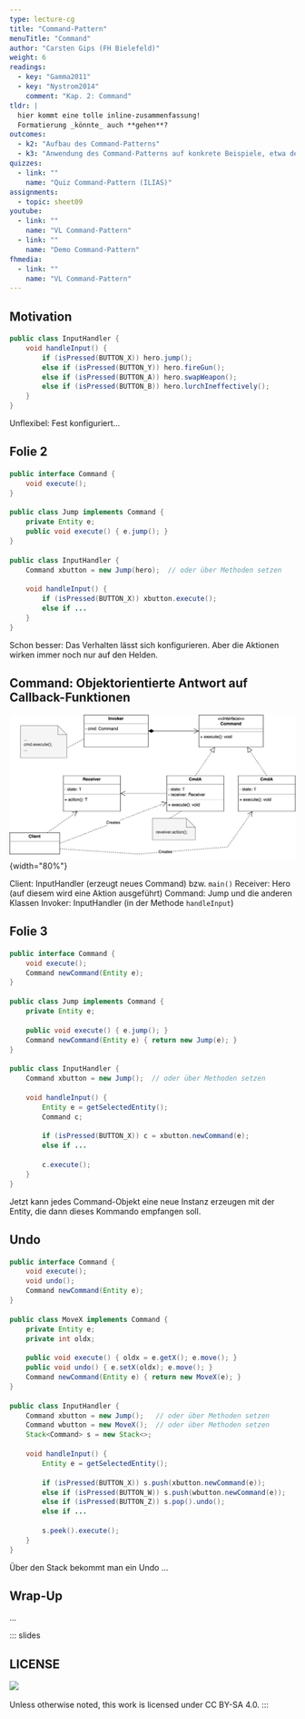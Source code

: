 ```yaml
---
type: lecture-cg
title: "Command-Pattern"
menuTitle: "Command"
author: "Carsten Gips (FH Bielefeld)"
weight: 6
readings:
  - key: "Gamma2011"
  - key: "Nystrom2014"
    comment: "Kap. 2: Command"
tldr: |
  hier kommt eine tolle inline-zusammenfassung!
  Formatierung _könnte_ auch **gehen**?
outcomes:
  - k2: "Aufbau des Command-Patterns"
  - k3: "Anwendung des Command-Patterns auf konkrete Beispiele, etwa den PM-Dungeon"
quizzes:
  - link: ""
    name: "Quiz Command-Pattern (ILIAS)"
assignments:
  - topic: sheet09
youtube:
  - link: ""
    name: "VL Command-Pattern"
  - link: ""
    name: "Demo Command-Pattern"
fhmedia:
  - link: ""
    name: "VL Command-Pattern"
---
```



## Motivation

```java
public class InputHandler {
    void handleInput() {
        if (isPressed(BUTTON_X)) hero.jump();
        else if (isPressed(BUTTON_Y)) hero.fireGun();
        else if (isPressed(BUTTON_A)) hero.swapWeapon();
        else if (isPressed(BUTTON_B)) hero.lurchIneffectively();
    }
}
```

Unflexibel: Fest konfiguriert...


## Folie 2

```java
public interface Command {
    void execute();
}

public class Jump implements Command {
    private Entity e;
    public void execute() { e.jump(); }
}

public class InputHandler {
    Command xbutton = new Jump(hero);  // oder über Methoden setzen

    void handleInput() {
        if (isPressed(BUTTON_X)) xbutton.execute();
        else if ...
    }
}
```

Schon besser: Das Verhalten lässt sich konfigurieren. Aber die Aktionen wirken
immer noch nur auf den Helden.


## Command: Objektorientierte Antwort auf Callback-Funktionen

![](images/command.png){width="80%"}

Client: InputHandler (erzeugt neues Command) bzw. `main()`
Receiver: Hero (auf diesem wird eine Aktion ausgeführt)
Command: Jump und die anderen Klassen
Invoker: InputHandler (in der Methode `handleInput`)


## Folie 3

```java
public interface Command {
    void execute();
    Command newCommand(Entity e);
}

public class Jump implements Command {
    private Entity e;

    public void execute() { e.jump(); }
    Command newCommand(Entity e) { return new Jump(e); }
}

public class InputHandler {
    Command xbutton = new Jump();  // oder über Methoden setzen

    void handleInput() {
        Entity e = getSelectedEntity();
        Command c;

        if (isPressed(BUTTON_X)) c = xbutton.newCommand(e);
        else if ...

        c.execute();
    }
}
```

Jetzt kann jedes Command-Objekt eine neue Instanz erzeugen mit der
Entity, die dann dieses Kommando empfangen soll.


## Undo

```java
public interface Command {
    void execute();
    void undo();
    Command newCommand(Entity e);
}

public class MoveX implements Command {
    private Entity e;
    private int oldx;

    public void execute() { oldx = e.getX(); e.move(); }
    public void undo() { e.setX(oldx); e.move(); }
    Command newCommand(Entity e) { return new MoveX(e); }
}

public class InputHandler {
    Command xbutton = new Jump();   // oder über Methoden setzen
    Command wbutton = new MoveX();  // oder über Methoden setzen
    Stack<Command> s = new Stack<>;

    void handleInput() {
        Entity e = getSelectedEntity();

        if (isPressed(BUTTON_X)) s.push(xbutton.newCommand(e));
        else if (isPressed(BUTTON_W)) s.push(wbutton.newCommand(e));
        else if (isPressed(BUTTON_Z)) s.pop().undo();
        else if ...

        s.peek().execute();
    }
}
```

Über den Stack bekommt man ein Undo ...


## Wrap-Up
...







<!-- DO NOT REMOVE - THIS IS A LAST SLIDE TO INDICATE THE LICENSE AND POSSIBLE EXCEPTIONS (IMAGES, ...). -->
::: slides
## LICENSE
![](https://licensebuttons.net/l/by-sa/4.0/88x31.png)

Unless otherwise noted, this work is licensed under CC BY-SA 4.0.
:::
